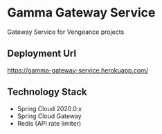 # Gamma Gateway Service

Gateway Service for Vengeance projects

## Deployment Url

https://gamma-gateway-service.herokuapp.com/

## Technology Stack

- Spring Cloud 2020.0.x
- Spring Cloud Gateway
- Redis (API rate limiter)
